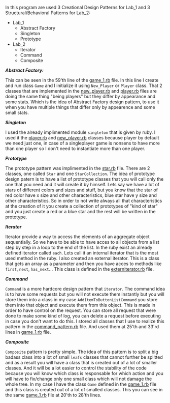 
In this program are used 3 Creational Design Patterns for Lab_1 and 3 Structural/Behavioral Patterns for Lab_2:

  * Lab_1
    * Abstract Factory
    * Singleton
    * Prototype
  * Lab_2
    * Iterator 
    * Command 
    * Composite


  
***Abstract Factory:***

  This can be seen in the 59'th line of the [game_1.rb](https://github.com/UnnemotionalHyena/IPP/blob/master/Lab_1-2/game_1.rb) file. In this line I create and run class `Game` and I initialize it using `New_Player` or `Player` class. That 2 classes that are implemented in the [new_player.rb](https://github.com/UnnemotionalHyena/IPP/blob/master/Lab_1-2/new_player.rb) and [player.rb](https://github.com/UnnemotionalHyena/IPP/blob/master/Lab_1-2/player.rb) files are doing the same thing "being players" but they differ by appearance and some stats. Which is the idea of Abstract Factory design pattern, to use it when you have multiple things that differ only by appearence and some small stats.


***Singleton***

  I used the already implimented module `singleton` that is given by ruby. I used it the [player.rb](https://github.com/UnnemotionalHyena/IPP/blob/master/Lab_1-2/player.rb) and [new_player.rb](https://github.com/UnnemotionalHyena/IPP/blob/master/Lab_1-2/new_player.rb) classes because player by default we need just one, in case of a singleplayer game is nonsens to have more than one player so I don't need to instantiate more than one player.
  
  
***Prototype***

  The prototype pattern was implimented in the [star.rb](https://github.com/UnnemotionalHyena/IPP/blob/master/Lab_1-2/star.rb) file. There are 2 classes, one called `Star` and one `StarCollection`. The idea of prototype design patern is to have a list of prototype classes that you will call only the one that you need and it will create it by himself. Lets say we have a lot of stars of different colors and sizes and stuff, but you know that the star of red color have x size and other characteristics, blue star have y size and other characteristics. So in order to not write always all that characteristics at the creation of it you create a collection of prototypes of "kind of star" and you just create a red or a blue star and the rest will be written in the prototype.


***Iterator***

  Iterator provide a way to access the elements of an aggregate object sequentially. So we have to be able to have acces to all objects from a list step by step in a loop to the end of the list. In the ruby exist an already defined iterator called `each`. Lets call it an internal iterator that is the most used method in the ruby. I also created an external iterator. This is a class that gets an array as a parameter and then you have acces to methods like `first`, `next`, `has_next`... This class is defined in the [externiterator.rb](https://github.com/UnnemotionalHyena/IPP/blob/master/Lab_1-2/externiterator.rb) file.


***Command***

  `Command` is a more hardcore design pattern that `iterator`. The command idea is to have some requests but you will not execute them instantly but you will store them into a class in my case `AddItemToButtonListCommand` you store them into that object and execute them from this object. This is made in order to have control on the request. You can store all request that were done to make some kind of log, you can delete a request before executing in case you don't want to do this. I stored all classes that I use to realize this pattern in the [command_pattern.rb](https://github.com/UnnemotionalHyena/IPP/blob/master/Lab_1-2/command_pattern.rb) file. And used them at 25'th and 33'rd lines in [game_1.rb](https://github.com/UnnemotionalHyena/IPP/blob/master/Lab_1-2/game_1.rb) file.

***Composite***

  `Composite` pattern is pretty simple. The idea of this pattern is to split a big badass class into a lot of small `leafs` classes that cannot further be splitted and as a result you will have a class that is created out of a lot of smaller classes. And it will be a lot easier to control the stability of the code because you will know which class is responsable for which action and you will have to fix/change only one small class which will not damage the whole tree. In my case I have the class `Game` defined in the [game_1.rb](https://github.com/UnnemotionalHyena/IPP/blob/master/Lab_1-2/game_1.rb) file and this class is created out of a lot of smalled classes. This you can see in the same [game_1.rb](https://github.com/UnnemotionalHyena/IPP/blob/master/Lab_1-2/game_1.rb) file at 20'th to 28'th lines.
